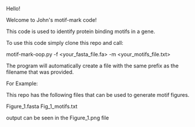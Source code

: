 


Hello! 


Welcome to John's motif-mark code! 

This code is used to identify protein binding motifs in a gene. 

To use this code simply clone this repo and call:

motif-mark-oop.py -f <your_fasta_file.fa> -m <your_motifs_file.txt>

The program will automatically create a file with the same prefix as the filename that was provided. 

For Example: 

This repo has the following files that can be used to generate motif figures. 

Figure_1.fasta
Fig_1_motifs.txt

output can be seen in the Figure_1.png file 

